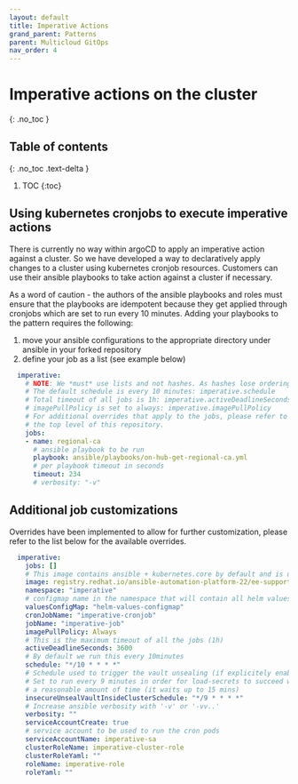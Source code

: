 ```yaml
---
layout: default
title: Imperative Actions
grand_parent: Patterns
parent: Multicloud GitOps
nav_order: 4
---
```


# Imperative actions on the cluster

{: .no_toc }

## Table of contents

{: .no_toc .text-delta }

1. TOC
{:toc}

## Using kubernetes cronjobs to execute imperative actions

There is currently no way within argoCD to apply an imperative action against a cluster. So we have developed a way to declaratively apply changes to a cluster using kubernetes cronjob resources. Customers can use their ansible playbooks to take action against a cluster if necessary.

As a word of caution - the authors of the ansible playbooks and roles must ensure that the playbooks are idempotent because they get applied through cronjobs which are set to run every 10 minutes. Adding your playbooks to the pattern requires the following:

1. move your ansible configurations to the appropriate directory under ansible in your forked repository
2. define your job as a list (see example below)

```yaml
  imperative:
    # NOTE: We *must* use lists and not hashes. As hashes lose ordering once parsed by helm
    # The default schedule is every 10 minutes: imperative.schedule
    # Total timeout of all jobs is 1h: imperative.activeDeadlineSeconds
    # imagePullPolicy is set to always: imperative.imagePullPolicy
    # For additional overrides that apply to the jobs, please refer to the README located in
    # the top level of this repository.
    jobs:
    - name: regional-ca
      # ansible playbook to be run
      playbook: ansible/playbooks/on-hub-get-regional-ca.yml
      # per playbook timeout in seconds
      timeout: 234
      # verbosity: "-v"
```

## Additional job customizations

Overrides have been implemented to allow for further customization, please refer to the list below for the available overrides.

```yaml
  imperative:
    jobs: []
    # This image contains ansible + kubernetes.core by default and is used to run the jobs
    image: registry.redhat.io/ansible-automation-platform-22/ee-supported-rhel8:latest
    namespace: "imperative"
    # configmap name in the namespace that will contain all helm values
    valuesConfigMap: "helm-values-configmap"
    cronJobName: "imperative-cronjob"
    jobName: "imperative-job"
    imagePullPolicy: Always
    # This is the maximum timeout of all the jobs (1h)
    activeDeadlineSeconds: 3600
    # By default we run this every 10minutes
    schedule: "*/10 * * * *"
    # Schedule used to trigger the vault unsealing (if explicitely enabled)
    # Set to run every 9 minutes in order for load-secrets to succeed within
    # a reasonable amount of time (it waits up to 15 mins)
    insecureUnsealVaultInsideClusterSchedule: "*/9 * * * *"
    # Increase ansible verbosity with '-v' or '-vv..'
    verbosity: ""
    serviceAccountCreate: true
    # service account to be used to run the cron pods
    serviceAccountName: imperative-sa
    clusterRoleName: imperative-cluster-role
    clusterRoleYaml: ""
    roleName: imperative-role
    roleYaml: ""
```
